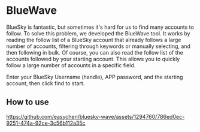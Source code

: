 # BlueWave 

BlueSky is fantastic, but sometimes it's hard for us to find many accounts to follow. To solve this problem, we developed the BlueWave tool. It works by reading the follow list of a BlueSky account that already follows a large number of accounts, filtering through keywords or manually selecting, and then following in bulk. Of course, you can also read the follow list of the accounts followed by your starting account. This allows you to quickly follow a large number of accounts in a specific field.

Enter your BlueSky Username (handle), APP password, and the starting account, then click find to start.


## How to use
https://github.com/easychen/bluesky-wave/assets/1294760/786ed0ec-9251-474a-92ce-3c56b112a35c




